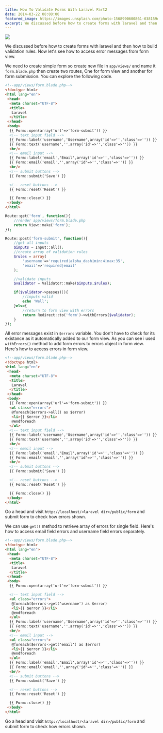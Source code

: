 ```yaml
---
title: How To Validate Forms With Laravel Part2
date: 2014-03-22 00:00:00
featured_image: https://images.unsplash.com/photo-1568990600861-038159d19fce?q=75&fm=jpg&w=1000&fit=max
excerpt: We discussed before how to create forms with laravel and then how to build validation rules. Now let's see how to access error messages from form view.
---
```


![](https://images.unsplash.com/photo-1568990600861-038159d19fce?q=75&fm=jpg&w=1000&fit=max)

We discussed before how to create forms with laravel and then how to build validation rules. Now let's see how to access error messages from form view.

We need to create simple form so create new file in `app/views/` and name it `form.blade.php` then create two routes, One for form view and another for form submission. You can explore the following code.

```html
<!--app/views/form.blade.php-->
<!doctype html>
<html lang="en">
 <head>
  <meta charset="UTF-8">
  <title>
   Laravel
  </title>
 </head>
 <body>
  {{ Form::open(array('url'=>'form-submit')) }}
  <!-- text input field -->
  {{ Form::label('username','Username',array('id'=>'','class'=>'')) }}
  {{ Form::text('username','',array('id'=>'','class'=>'')) }}
  <br/>
  <!-- email input -->
  {{ Form::label('email','Email',array('id'=>'','class'=>'')) }}
  {{ Form::email('email','',array('id'=>'','class'=>'')) }}
  <br/>
  <!-- submit buttons -->
  {{ Form::submit('Save') }}

  <!-- reset buttons -->
  {{ Form::reset('Reset') }}

  {{ Form::close() }}
 </body>
</html>
```

```php
Route::get('form', function(){
    //render app/views/form.blade.php
    return View::make('form');
});

Route::post('form-submit', function(){
    //get all inputs
    $inputs = Input::all();
    //create array of validation rules
    $rules = array(
        'username'=>'required|alpha_dash|min:4|max:35',
        'email'=>'required|email'
    );

    //validate inputs
    $validator = Validator::make($inputs,$rules);

    if($validator->passes()){
        //inputs valid
        echo 'Well';
    }else{
        //return to form view with errors
        return Redirect::to('form')->withErrors($validator);
    }
});
```

All error messages exist in `$errors` variable. You don't have to check for its existance as it automatically added to our form view. As you can see i used `withErrors()` method to add form errors to errors object in form view. Here's how to access errors in form view.

```html
<!--app/views/form.blade.php-->
<!doctype html>
<html lang="en">
 <head>
  <meta charset="UTF-8">
  <title>
   Laravel
  </title>
 </head>
 <body>
  {{ Form::open(array('url'=>'form-submit')) }}
  <ul class="errors">
   @foreach($errors->all() as $error)
   <li>{{ $error }}</li>
   @endforeach
  </ul>
  <!-- text input field -->
  {{ Form::label('username','Username',array('id'=>'','class'=>'')) }}
  {{ Form::text('username','',array('id'=>'','class'=>'')) }}
  <br/>
  <!-- email input -->
  {{ Form::label('email','Email',array('id'=>'','class'=>'')) }}
  {{ Form::email('email','',array('id'=>'','class'=>'')) }}
  <br/>
  <!-- submit buttons -->
  {{ Form::submit('Save') }}

  <!-- reset buttons -->
  {{ Form::reset('Reset') }}

  {{ Form::close() }}
 </body>
</html>
```

Go a head and visit `http://localhost/<laravel dir>/public/form` and submit form to check how errors shown.

We can use `get()` method to retrieve array of errors for single field. Here's how to access email field errors and username field errors separately.

```html
<!--app/views/form.blade.php-->
<!doctype html>
<html lang="en">
 <head>
  <meta charset="UTF-8">
  <title>
   Laravel
  </title>
 </head>
 <body>
  {{ Form::open(array('url'=>'form-submit')) }}

  <!-- text input field -->
  <ul class="errors">
   @foreach($errors->get('username') as $error)
   <li>{{ $error }}</li>
   @endforeach
  </ul>
  {{ Form::label('username','Username',array('id'=>'','class'=>'')) }}
  {{ Form::text('username','',array('id'=>'','class'=>'')) }}
  <br/>
  <!-- email input -->
  <ul class="errors">
   @foreach($errors->get('email') as $error)
   <li>{{ $error }}</li>
   @endforeach
  </ul>
  {{ Form::label('email','Email',array('id'=>'','class'=>'')) }}
  {{ Form::email('email','',array('id'=>'','class'=>'')) }}
  <br/>
  <!-- submit buttons -->
  {{ Form::submit('Save') }}

  <!-- reset buttons -->
  {{ Form::reset('Reset') }}

  {{ Form::close() }}
 </body>
</html>
```

Go a head and visit `http://localhost/<laravel dir>/public/form` and submit form to check how errors shown.
